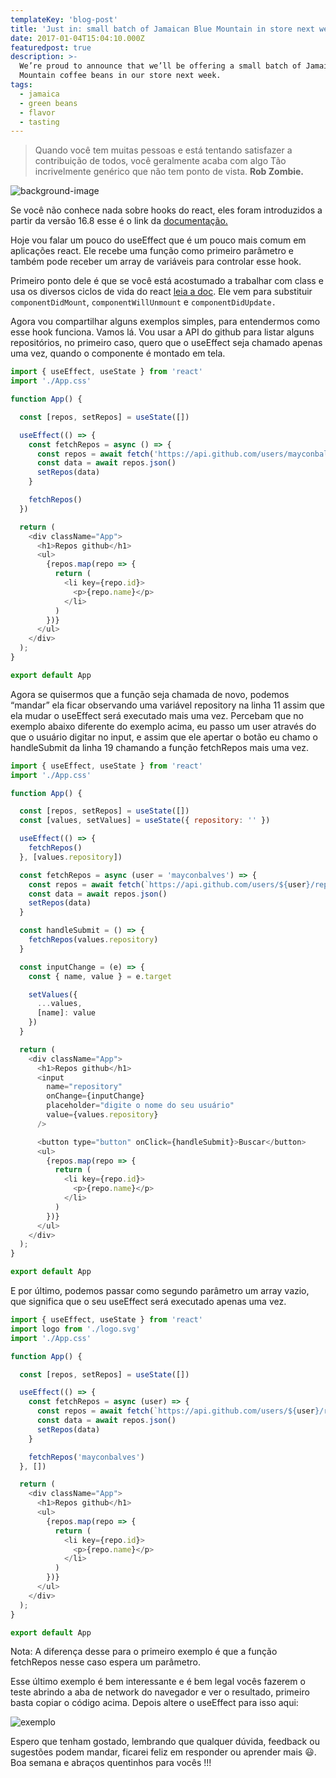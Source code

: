 ```yaml
---
templateKey: 'blog-post'
title: 'Just in: small batch of Jamaican Blue Mountain in store next week'
date: 2017-01-04T15:04:10.000Z
featuredpost: true
description: >-
  We’re proud to announce that we’ll be offering a small batch of Jamaica Blue
  Mountain coffee beans in our store next week.
tags:
  - jamaica
  - green beans
  - flavor
  - tasting
---
```


>Quando você tem muitas pessoas e está tentando satisfazer a contribuição de todos, você geralmente acaba com algo Tão incrivelmente genérico que não tem ponto de vista. **Rob Zombie.**

![background-image](https://miro.medium.com/max/1050/1*yzN0cglEc5c0DbjTsHh72Q.png)

Se você não conhece nada sobre hooks do react, eles foram introduzidos a partir da versão 16.8 esse é o link da [documentação.](https://pt-br.reactjs.org/docs/hooks-intro.html)

Hoje vou falar um pouco do useEffect que é um pouco mais comum em aplicações react. Ele recebe uma função como primeiro parâmetro e também pode receber um array de variáveis para controlar esse hook.

Primeiro ponto dele é que se você está acostumado a trabalhar com class e usa os diversos ciclos de vida do react [leia a doc](https://pt-br.reactjs.org/docs/state-and-lifecycle.html). Ele vem para substituir `componentDidMount`, `componentWillUnmount` e `componentDidUpdate.`

Agora vou compartilhar alguns exemplos simples, para entendermos como esse hook funciona. Vamos lá. Vou usar a API do github para listar alguns repositórios, no primeiro caso, quero que o useEffect seja chamado apenas uma vez, quando o componente é montado em tela.

```javascript
import { useEffect, useState } from 'react'
import './App.css'

function App() {

  const [repos, setRepos] = useState([])

  useEffect(() => {
    const fetchRepos = async () => {
      const repos = await fetch('https://api.github.com/users/mayconbalves/repos?per_page=50')
      const data = await repos.json()
      setRepos(data)
    }

    fetchRepos()
  })

  return (
    <div className="App">
      <h1>Repos github</h1>
      <ul>
        {repos.map(repo => {
          return (
            <li key={repo.id}>
              <p>{repo.name}</p>
            </li>
          )
        })}
      </ul>
    </div>
  );
}

export default App
```

Agora se quisermos que a função seja chamada de novo, podemos “mandar” ela ficar observando uma variável repository na linha 11 assim que ela mudar o useEffect será executado mais uma vez. Percebam que no exemplo abaixo diferente do exemplo acima, eu passo um user através do que o usuário digitar no input, e assim que ele apertar o botão eu chamo o handleSubmit da linha 19 chamando a função fetchRepos mais uma vez.


```javascript
import { useEffect, useState } from 'react'
import './App.css'

function App() {

  const [repos, setRepos] = useState([])
  const [values, setValues] = useState({ repository: '' })

  useEffect(() => {
    fetchRepos()
  }, [values.repository])

  const fetchRepos = async (user = 'mayconbalves') => {
    const repos = await fetch(`https://api.github.com/users/${user}/repos?per_page=50`)
    const data = await repos.json()
    setRepos(data)
  }

  const handleSubmit = () => {
    fetchRepos(values.repository)
  }

  const inputChange = (e) => {
    const { name, value } = e.target

    setValues({
      ...values,
      [name]: value
    })
  }

  return (
    <div className="App">
      <h1>Repos github</h1>
      <input
        name="repository"
        onChange={inputChange}
        placeholder="digite o nome do seu usuário"
        value={values.repository}
      />

      <button type="button" onClick={handleSubmit}>Buscar</button>
      <ul>
        {repos.map(repo => {
          return (
            <li key={repo.id}>
              <p>{repo.name}</p>
            </li>
          )
        })}
      </ul>
    </div>
  );
}

export default App
```

E por último, podemos passar como segundo parâmetro um array vazio, que significa que o seu useEffect será executado apenas uma vez.


```javascript
import { useEffect, useState } from 'react'
import logo from './logo.svg'
import './App.css'

function App() {

  const [repos, setRepos] = useState([])

  useEffect(() => {
    const fetchRepos = async (user) => {
      const repos = await fetch(`https://api.github.com/users/${user}/repos?per_page=50`)
      const data = await repos.json()
      setRepos(data)
    }

    fetchRepos('mayconbalves')
  }, [])

  return (
    <div className="App">
      <h1>Repos github</h1>
      <ul>
        {repos.map(repo => {
          return (
            <li key={repo.id}>
              <p>{repo.name}</p>
            </li>
          )
        })}
      </ul>
    </div>
  );
}

export default App
```

Nota: A diferença desse para o primeiro exemplo é que a função fetchRepos nesse caso espera um parâmetro.

Esse último exemplo é bem interessante e é bem legal vocês fazerem o teste abrindo a aba de network do navegador e ver o resultado, primeiro basta copiar o código acima. Depois altere o useEffect para isso aqui:

![﻿exemplo](https://miro.medium.com/max/1400/1*555PD-HMHW2rkAm4TcZmPQ.png)

Espero que tenham gostado, lembrando que qualquer dúvida, feedback ou sugestões podem mandar, ficarei feliz em responder ou aprender mais 😃. Boa semana e abraços quentinhos para vocês !!!
